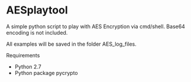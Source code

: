 # AESplaytool
A simple python script to play with AES Encryption via cmd/shell. Base64 encoding is not included.

All examples will be saved in the folder AES_log_files.

Requirements

- Python 2.7
- Python package pycrypto 

